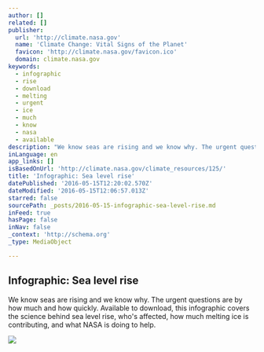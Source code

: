 ```yaml
---
author: []
related: []
publisher:
  url: 'http://climate.nasa.gov'
  name: 'Climate Change: Vital Signs of the Planet'
  favicon: 'http://climate.nasa.gov/favicon.ico'
  domain: climate.nasa.gov
keywords:
  - infographic
  - rise
  - download
  - melting
  - urgent
  - ice
  - much
  - know
  - nasa
  - available
description: "We know seas are rising and we know why. The urgent questions are by how much and how quickly. Available to download, this infographic covers the science behind sea level rise, who's affected, how much melting ice is contributing, and what NASA is doing to help."
inLanguage: en
app_links: []
isBasedOnUrl: 'http://climate.nasa.gov/climate_resources/125/'
title: 'Infographic: Sea level rise'
datePublished: '2016-05-15T12:20:02.570Z'
dateModified: '2016-05-15T12:06:57.013Z'
starred: false
sourcePath: _posts/2016-05-15-infographic-sea-level-rise.md
inFeed: true
hasPage: false
inNav: false
_context: 'http://schema.org'
_type: MediaObject

---
```

<article style=""><h1>Infographic: Sea level rise</h1><p>We know seas are rising and we know why. The urgent questions are by how much and how quickly. Available to download, this infographic covers the science behind sea level rise, who's affected, how much melting ice is contributing, and what NASA is doing to help.</p><img src="http://climate.nasa.gov/system/resources/detail_files/125_3-sea-level-rise-infographic-full.jpg" /></article>